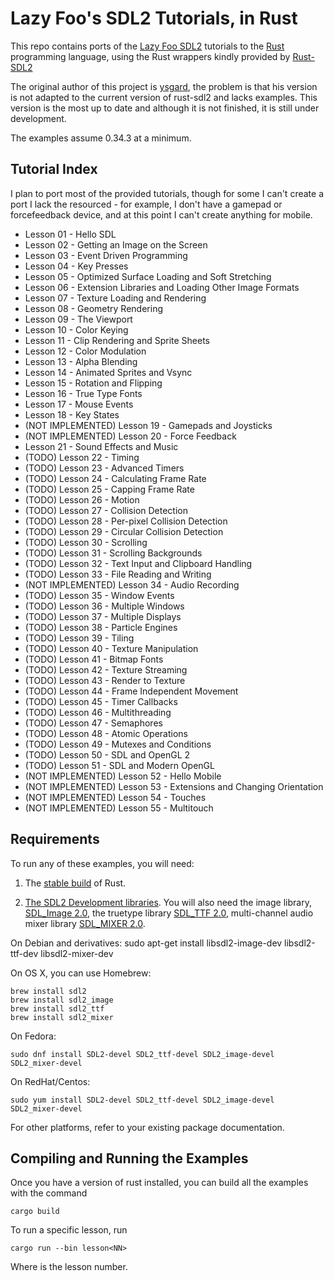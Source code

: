 # Lazy Foo's SDL2 Tutorials, in Rust #

This repo contains ports of the
[Lazy Foo SDL2](http://lazyfoo.net/tutorials/SDL/index.php) tutorials
to the [Rust](http://www.rust-lang.org) programming language, using
the Rust wrappers kindly provided by [Rust-SDL2](https://github.com/Rust-SDL2/rust-sdl2)

The original author of this project is [ysgard](https://github.com/ysgard), the problem is
that his version is not adapted to the current version of rust-sdl2 and lacks examples.
This version is the most up to date and although it is not finished, it is still under
development.

The examples assume 0.34.3 at a minimum.

## Tutorial Index

I plan to port most of the provided tutorials, though for some I can't
create a port I lack the resourced - for example, I don't have a
gamepad or forcefeedback device, and at this point I can't create
anything for mobile.

* Lesson 01 - Hello SDL
* Lesson 02 - Getting an Image on the Screen
* Lesson 03 - Event Driven Programming
* Lesson 04 - Key Presses
* Lesson 05 - Optimized Surface Loading and Soft Stretching
* Lesson 06 - Extension Libraries and Loading Other Image Formats
* Lesson 07 - Texture Loading and Rendering
* Lesson 08 - Geometry Rendering
* Lesson 09 - The Viewport
* Lesson 10 - Color Keying
* Lesson 11 - Clip Rendering and Sprite Sheets
* Lesson 12 - Color Modulation
* Lesson 13 - Alpha Blending
* Lesson 14 - Animated Sprites and Vsync
* Lesson 15 - Rotation and Flipping
* Lesson 16 - True Type Fonts
* Lesson 17 - Mouse Events
* Lesson 18 - Key States
* (NOT IMPLEMENTED) Lesson 19 - Gamepads and Joysticks
* (NOT IMPLEMENTED) Lesson 20 - Force Feedback
* Lesson 21 - Sound Effects and Music
* (TODO) Lesson 22 - Timing
* (TODO) Lesson 23 - Advanced Timers
* (TODO) Lesson 24 - Calculating Frame Rate
* (TODO) Lesson 25 - Capping Frame Rate
* (TODO) Lesson 26 - Motion
* (TODO) Lesson 27 - Collision Detection
* (TODO) Lesson 28 - Per-pixel Collision Detection
* (TODO) Lesson 29 - Circular Collision Detection
* (TODO) Lesson 30 - Scrolling
* (TODO) Lesson 31 - Scrolling Backgrounds
* (TODO) Lesson 32 - Text Input and Clipboard Handling
* (TODO) Lesson 33 - File Reading and Writing
* (NOT IMPLEMENTED) Lesson 34 - Audio Recording
* (TODO) Lesson 35 - Window Events
* (TODO) Lesson 36 - Multiple Windows
* (TODO) Lesson 37 - Multiple Displays
* (TODO) Lesson 38 - Particle Engines
* (TODO) Lesson 39 - Tiling
* (TODO) Lesson 40 - Texture Manipulation
* (TODO) Lesson 41 - Bitmap Fonts
* (TODO) Lesson 42 - Texture Streaming
* (TODO) Lesson 43 - Render to Texture
* (TODO) Lesson 44 - Frame Independent Movement
* (TODO) Lesson 45 - Timer Callbacks
* (TODO) Lesson 46 - Multithreading
* (TODO) Lesson 47 - Semaphores
* (TODO) Lesson 48 - Atomic Operations
* (TODO) Lesson 49 - Mutexes and Conditions
* (TODO) Lesson 50 - SDL and OpenGL 2
* (TODO) Lesson 51 - SDL and Modern OpenGL
* (NOT IMPLEMENTED) Lesson 52 - Hello Mobile
* (NOT IMPLEMENTED) Lesson 53 - Extensions and Changing Orientation
* (NOT IMPLEMENTED) Lesson 54 - Touches
* (NOT IMPLEMENTED) Lesson 55 - Multitouch

## Requirements

To run any of these examples, you will need:

1. The [stable build](http://www.rust-lang.org/install.html) of Rust.

2. [The SDL2 Development libraries](https://www.libsdl.org/download-2.0.php). You
will also need the image library, [SDL_Image 2.0](https://www.libsdl.org/projects/SDL_image/), the truetype
library [SDL_TTF 2.0](https://www.libsdl.org/projects/SDL_ttf/), multi-channel audio mixer library [SDL_MIXER 2.0](https://www.libsdl.org/projects/SDL_mixer/).

On Debian and derivatives:
    sudo apt-get install libsdl2-image-dev libsdl2-ttf-dev libsdl2-mixer-dev

On OS X, you can use Homebrew:

	brew install sdl2
    brew install sdl2_image
    brew install sdl2_ttf
    brew install sdl2_mixer

On Fedora:

    sudo dnf install SDL2-devel SDL2_ttf-devel SDL2_image-devel SDL2_mixer-devel

On RedHat/Centos:

    sudo yum install SDL2-devel SDL2_ttf-devel SDL2_image-devel SDL2_mixer-devel


For other platforms, refer to your existing package documentation.

## Compiling and Running the Examples

Once you have a version of rust installed, you can build all the
examples with the command

```
cargo build
```

To run a specific lesson, run

```
cargo run --bin lesson<NN>
```

Where <NN> is the lesson number.

